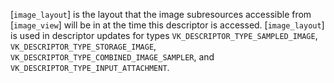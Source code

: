[`image_layout`] is the layout that the image subresources accessible
from [`image_view`] will be in at the time this descriptor is accessed.
[`image_layout`] is used in descriptor updates for types
`VK_DESCRIPTOR_TYPE_SAMPLED_IMAGE`,
`VK_DESCRIPTOR_TYPE_STORAGE_IMAGE`,
`VK_DESCRIPTOR_TYPE_COMBINED_IMAGE_SAMPLER`, and
`VK_DESCRIPTOR_TYPE_INPUT_ATTACHMENT`.